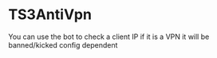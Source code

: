 # TS3AntiVpn
You can use the bot to check a client IP if it is a VPN it will be banned/kicked config dependent
